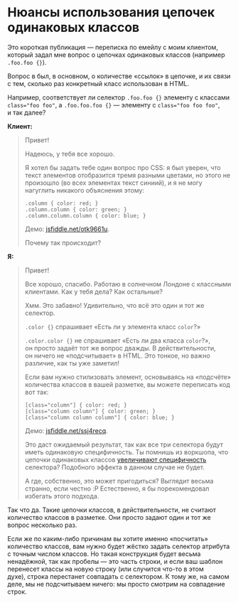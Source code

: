 # Нюансы использования цепочек одинаковых классов

Это короткая публикация — переписка по емейлу с моим клиентом, который задал мне вопрос 
о цепочках одинаковых классов (например `.foo.foo {}`).

Вопрос в был, в основном, о количестве «ссылок» в цепочке, и их связи с тем, сколько раз конкретный класс использован в HTML.

Например, соответствует ли селектор `.foo.foo {}` элементу с классами `class="foo foo"`, а `.foo.foo.foo {}` — элементу с `class="foo foo foo"`, и так далее?

**Клиент:**

> Привет!
>
> Надеюсь, у тебя все хорошо.
>
> Я хотел бы задать тебе один вопрос про CSS: я был уверен, что текст элементов отобразится тремя разными цветами, 
но этого не произошло (во всех элементах текст синиий), и я не могу нагуглить никакого объяснения этому:
>
>     .column { color: red; }
>     .column.column { color: green; }
>     .column.column.column { color: blue; }
>
>
> Демо: [jsfiddle.net/otk9661u][1].
>
> Почему так происходит?

**Я:**

> Привет!
>
> Все хорошо, спасибо. Работаю в солнечном Лондоне с классными клиентами. Как у тебя дела? Как остальные?
>
> Хмм. Это забавно! Удивительно, что всё это один и тот же селектор.
>
> `.color {}` спрашивает «Есть ли у элемента класс `color`?»
>
> `.color.color {}` не спрашивает «Есть ли два класса `color`?», он просто задаёт тот же вопрос дважды. В действительности, он ничего не «подсчитывает» в HTML.
> Это тонкое, но важно различие, как ты уже заметил!
>
>
> Если вам нужно стилизовать элемент, основываясь на «подсчёте» количества классов в вашей разметке, вы можете переписать код вот так:
>
>
>     [class="column"] { color: red; }
>     [class="column column"] { color: green; }
>     [class="column column column"] { color: blue; }
>
>
> Демо: [jsfiddle.net/ssj4recq][2].
>
> Это даст ожидаемый результат, так как все три селектора будут иметь одинаковую специфичность. Ты помнишь из воркшопа, что цепочки одинаковых классов [увеличивают специфичность][3] селектора? Подобного эффекта в данном случае не будет.
>
> А где, собственно, это может пригодиться? Выглядит весьма странно, если честно :P
> Естественно, я бы порекомендовал избегать этого подхода.
>

Так что да. Такие цепочки класcов, в действительности, не считают количество классов в разметке. Они просто задают 
один и тот же вопрос несколько раз.

Если же по каким-либо причинам вы хотите именно «посчитать» количество классов, вам нужно будет жёстко задать селектор атрибута с точным числом классов. Но такая конструкция будет весьма ненадёжной, так как пробелы — это часть строки, и если ваш шаблон перенесет классы на новую строку (или случится что-то в этом духе), строка перестанет совпадать с селектором. К тому же, на самом деле, мы не подсчитываем ничего: мы просто смотрим на совпадение строк.

[1]: https://jsfiddle.net/otk9661u/
[2]: https://jsfiddle.net/ssj4recq/1/
[3]: http://csswizardry.com/2014/07/hacks-for-dealing-with-specificity/
